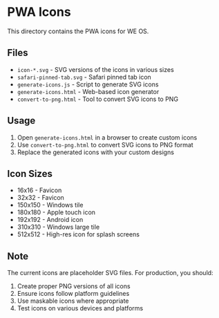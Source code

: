 # PWA Icons

This directory contains the PWA icons for WE OS.

## Files

- `icon-*.svg` - SVG versions of the icons in various sizes
- `safari-pinned-tab.svg` - Safari pinned tab icon
- `generate-icons.js` - Script to generate SVG icons
- `generate-icons.html` - Web-based icon generator
- `convert-to-png.html` - Tool to convert SVG icons to PNG

## Usage

1. Open `generate-icons.html` in a browser to create custom icons
2. Use `convert-to-png.html` to convert SVG icons to PNG format
3. Replace the generated icons with your custom designs

## Icon Sizes

- 16x16 - Favicon
- 32x32 - Favicon  
- 150x150 - Windows tile
- 180x180 - Apple touch icon
- 192x192 - Android icon
- 310x310 - Windows large tile
- 512x512 - High-res icon for splash screens

## Note

The current icons are placeholder SVG files. For production, you should:

1. Create proper PNG versions of all icons
2. Ensure icons follow platform guidelines
3. Use maskable icons where appropriate
4. Test icons on various devices and platforms
